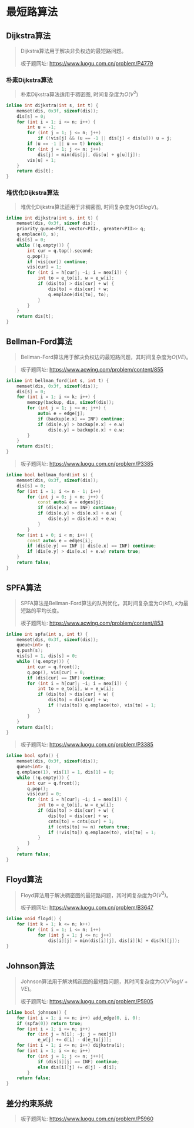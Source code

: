 # 最短路算法

## Dijkstra算法

> Dijkstra算法用于解决非负权边的最短路问题。
>
> 板子题网址: https://www.luogu.com.cn/problem/P4779

### 朴素Dijkstra算法

> 朴素Dijkstra算法适用于稠密图, 时间复杂度为$O(V^2)$

```cpp
inline int dijkstra(int s, int t) {
    memset(dis, 0x3f, sizeof(dis));
    dis[s] = 0;
    for (int i = 1; i <= n; i++) {
        int u = -1;
        for (int j = 1; j <= n; j++)
            if (!vis[j] && (u == -1 || dis[j] < dis[u])) u = j;
        if (u == -1 || u == t) break;
        for (int j = 1; j <= n; j++)
            dis[j] = min(dis[j], dis[u] + g[u][j]);
        vis[u] = 1;
    }
    return dis[t];
}
```

### 堆优化Dijkstra算法

> 堆优化Dijkstra算法适用于非稠密图, 时间复杂度为$O(ElogV)$。

```cpp
inline int dijkstra(int s, int t) {
    memset(dis, 0x3f, sizeof dis);
    priority_queue<PII, vector<PII>, greater<PII>> q;
    q.emplace(0, s);
    dis[s] = 0;
    while (!q.empty()) {
        int cur = q.top().second;
        q.pop();
        if (vis[cur]) continue;
        vis[cur] = 1;
        for (int i = h[cur]; ~i; i = nex[i]) {
            int to = e_to[i], w = e_w[i];
            if (dis[to] > dis[cur] + w) {
                dis[to] = dis[cur] + w;
                q.emplace(dis[to], to);
            }
        }
    }
    return dis[t];
}
```

## Bellman-Ford算法

> Bellman-Ford算法用于解决负权边的最短路问题，其时间复杂度为$O(VE)$。

> 板子题网址: https://www.acwing.com/problem/content/855

```cpp
inline int bellman_ford(int s, int t) {
    memset(dis, 0x3f, sizeof(dis));
    dis[s] = 0;
    for (int i = 1; i <= k; i++) {
        memcpy(backup, dis, sizeof(dis));
        for (int j = 1; j <= m; j++) {
            auto& e = edge[j];
            if (backup[e.x] == INF) continue;
            if (dis[e.y] > backup[e.x] + e.w)
                dis[e.y] = backup[e.x] + e.w;
        }
    }
    return dis[t];
}
```

> 板子题网址: https://www.luogu.com.cn/problem/P3385

```cpp
inline bool bellman_ford(int s) {
    memset(dis, 0x3f, sizeof(dis));
    dis[s] = 0;
    for (int i = 1; i <= n - 1; i++)
        for (int j = 0; j < m; j++) {
            const auto& e = edges[j];
            if (dis[e.x] == INF) continue;
            if (dis[e.y] > dis[e.x] + e.w) {
                dis[e.y] = dis[e.x] + e.w;
            }
        }
    for (int i = 0; i < m; i++) {
        const auto& e = edges[i];
        if (dis[e.y] == INF || dis[e.x] == INF) continue;
        if (dis[e.y] > dis[e.x] + e.w) return true;
    }
    return false;
}
```

## SPFA算法

> SPFA算法是Bellman-Ford算法的队列优化，其时间复杂度为$O(kE)$, $k$为最短路的平均长度。
>
> 板子题网址: https://www.acwing.com/problem/content/853

```cpp
inline int spfa(int s, int t) {
    memset(dis, 0x3f, sizeof(dis));
    queue<int> q;
    q.push(s);
    vis[s] = 1, dis[s] = 0;
    while (!q.empty()) {
        int cur = q.front();
        q.pop(), vis[cur] = 0;
        if (dis[cur] == INF) continue;
        for (int i = h[cur]; ~i; i = nex[i]) {
            int to = e_to[i], w = e_w[i];
            if (dis[to] > dis[cur] + w) {
                dis[to] = dis[cur] + w;
                if (!vis[to]) q.emplace(to), vis[to] = 1;
            }
        }
    }
    return dis[t];
}
```

> 板子题网址: https://www.luogu.com.cn/problem/P3385

```cpp
inline bool spfa() {
    memset(dis, 0x3f, sizeof(dis));
    queue<int> q;
    q.emplace(1), vis[1] = 1, dis[1] = 0;
    while (!q.empty()) {
        int cur = q.front();
        q.pop();
        vis[cur] = 0;
        for (int i = h[cur]; ~i; i = nex[i]) {
            int to = e_to[i], w = e_w[i];
            if (dis[to] > dis[cur] + w) {
                dis[to] = dis[cur] + w;
                cnts[to] = cnts[cur] + 1;
                if (cnts[to] >= n) return true;
                if (!vis[to]) q.emplace(to), vis[to] = 1;
            }
        }
    }
    return false;
}
```

## Floyd算法

> Floyd算法用于解决稠密图的最短路问题，其时间复杂度为$O(V^3)$。
>
> 板子题网址: https://www.luogu.com.cn/problem/B3647

```cpp
inline void floyd() {
    for (int k = 1; k <= n; k++)
        for (int i = 1; i <= n; i++)
            for (int j = 1; j <= n; j++)
                dis[i][j] = min(dis[i][j], dis[i][k] + dis[k][j]);
}
```

## Johnson算法

> Johnson算法用于解决稀疏图的最短路问题，其时间复杂度为$O(V^2logV+VE)$。
>
> 板子题网址: https://www.luogu.com.cn/problem/P5905

```cpp
inline bool johnson() {
    for (int i = 1; i <= n; i++) add_edge(0, i, 0);
    if (spfa(0)) return true;
    for (int i = 1; i <= n; i++)
        for (int j = h[i]; ~j; j = nex[j])
            e_w[j] += d[i] - d[e_to[j]];
    for (int i = 1; i <= n; i++) dijkstra(i);
    for (int i = 1; i <= n; i++)
        for (int j = 1; j <= n; j++){
            if (dis[i][j] == INF) continue;
            else dis[i][j] += d[j] - d[i];
        }
    return false;
}
```

## 差分约束系统

> 板子题网址: https://www.luogu.com.cn/problem/P5960

```cpp

```
